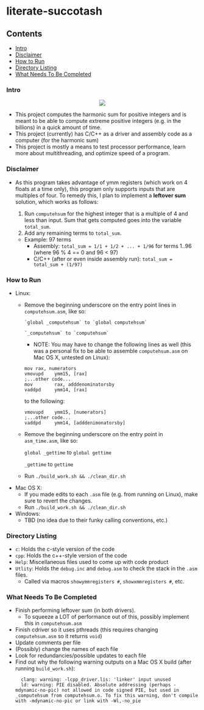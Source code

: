 # literate-succotash
## Contents
- [Intro](#intro)
- [Disclaimer](#disclaimer)
- [How to Run](#how-to-run)
- [Directory Listing](#directory-listing)
- [What Needs To Be Completed](#what-needs-to-be-completed)

### Intro

<div style="text-align:center"><img src ="https://en.wikipedia.org/api/rest_v1/media/math/render/svg/4e15948216b708718574eb69a79d049a3701ba92" /></div>

- This project computes the harmonic sum for positive integers and is meant to be able to compute extreme positive integers (e.g. in the billions) in a quick amount of time.
- This project (currently) has C/C++ as a driver and assembly code as a computer (for the harmonic sum)
- This project is mostly a means to test processor performance, learn more about multithreading, and optimize speed of a program.

### Disclaimer

- As this program takes advantage of ymm registers (which work on 4 floats at a time only), this program only supports inputs that are multiples of four. To remedy this, I plan to implement a __leftover sum__ solution, which works as follows:
  1. Run `computehsum` for the highest integer that is a multiple of 4 and less than input. Sum that gets computed goes into the variable `total_sum`.
  2. Add any remaining terms to `total_sum`.
    
  - Example: 97 terms
    - Assembly: `total_sum = 1/1 + 1/2 + ... + 1/96` for terms 1..96 (where 96 % 4 == 0 and 96 < 97)
    - C/C++ (after or even inside assembly run): `total_sum = total_sum + (1/97)`

### How to Run

- Linux:
  - Remove the beginning underscore on the entry point lines in `computehsum.asm`, like so:
  
        `global _computehsum` to `global computehsum`
    	
        `_computehsum` to `computehsum`
    
    - NOTE: You may have to change the following lines as well (this was a personal fix to be able to assemble `computehsum.asm` on Mac OS X, untested on Linux):
    
    ```
    mov rax, numerators
    vmovupd    ymm15, [rax]
    ;...other code...
    mov        rax, adddenominatorsby
    vaddpd     ymm14, [rax]
    ```
    
    to the following:
    
    ```
    vmovupd    ymm15, [numerators]
    ;...other code...
    vaddpd     ymm14, [adddenimonatorsby]
    ```

  - Remove the beginning underscore on the entry point in `asm_time.asm`, like so:

    `global _gettime` to `global gettime`

    `_gettime` to `gettime`

  - Run `./build_work.sh && ./clean_dir.sh`
- Mac OS X:
  - If you made edits to each `.asm` file (e.g. from running on Linux), make sure to revert the changes.
  - Run `./build_work.sh && ./clean_dir.sh`
- Windows:
  - TBD (no idea due to their funky calling conventions, etc.)

### Directory Listing

- `c`: Holds the c-style version of the code
- `cpp`: Holds the c++-style version of the code
- `Help`: Miscellaneous files used to come up with code product
- `Utlity`: Holds the `debug.inc` and `debug.asm` to check the stack in the `.asm` files.
  - Called via macros `showymmregisters #`, `showxmmregisters #`, etc.

### What Needs To Be Completed

- Finish performing leftover sum (in both drivers).
  - To squeeze a LOT of performance out of this, possibly implement this in `computehsum.asm`
- Finish cdriver so it uses pthreads (this requires changing `computehsum.asm` so it returns `void`)
- Update comments per file
- (Possibly) change the names of each file
- Look for redundancies/possible updates to each file
- Find out why the following warning outputs on a Mac OS X build (after running `build_work.sh`):
  ```
    clang: warning: -lcpp_driver.lis: 'linker' input unused
    ld: warning: PIE disabled. Absolute addressing (perhaps -mdynamic-no-pic) not allowed in code signed PIE, but used in _computehsum from computehsum.o. To fix this warning, don't compile with -mdynamic-no-pic or link with -Wl,-no_pie
  ```
